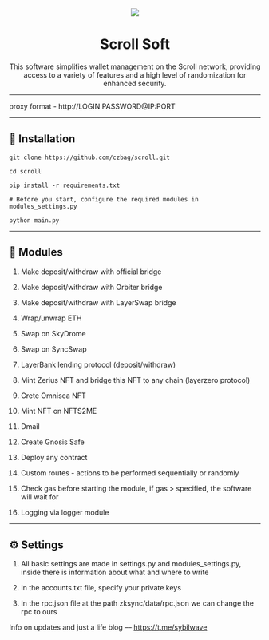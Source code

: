 <div align="center">
  <img src="https://i.imgur.com/Vaah2gJ.png"  />
  <h1>Scroll Soft</h1>
  <p>This software simplifies wallet management on the Scroll network, providing access to a variety of features and a high level of randomization for enhanced security.</p>
</div>

---

proxy format - http://LOGIN:PASSWORD@IP:PORT

---
<h2>🚀 Installation</h2>

```
git clone https://github.com/czbag/scroll.git

cd scroll

pip install -r requirements.txt

# Before you start, configure the required modules in modules_settings.py

python main.py
```
---
<h2>🚨 Modules</h2>

1. Make deposit/withdraw with official bridge

2. Make deposit/withdraw with Orbiter bridge

3. Make deposit/withdraw with LayerSwap bridge

4. Wrap/unwrap ETH

5. Swap on SkyDrome

6. Swap on SyncSwap

7. LayerBank lending protocol (deposit/withdraw)

8. Mint Zerius NFT and bridge this NFT to any chain (layerzero protocol)

9. Crete Omnisea NFT

10. Mint NFT on NFTS2ME

11. Dmail

12. Create Gnosis Safe

13. Deploy any contract

14. Custom routes - actions to be performed sequentially or randomly

15. Check gas before starting the module, if gas > specified, the software will wait for

16. Logging via logger module

---
<h2>⚙️ Settings</h2>

1) All basic settings are made in settings.py and modules_settings.py, inside there is information about what and where to write

2) In the accounts.txt file, specify your private keys

3) In the rpc.json file at the path zksync/data/rpc.json we can change the rpc to ours

Info on updates and just a life blog –– https://t.me/sybilwave
